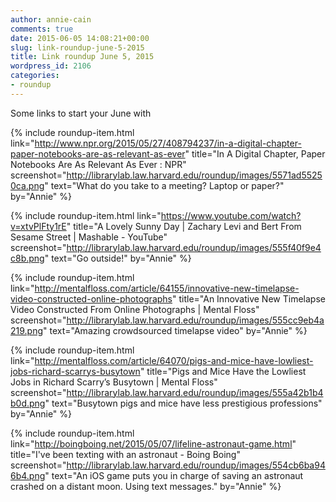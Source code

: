 ```yaml
---
author: annie-cain
comments: true
date: 2015-06-05 14:08:21+00:00
slug: link-roundup-june-5-2015
title: Link roundup June 5, 2015
wordpress_id: 2106
categories:
- roundup
---
```


Some links to start your June with

{% include roundup-item.html
  link="http://www.npr.org/2015/05/27/408794237/in-a-digital-chapter-paper-notebooks-are-as-relevant-as-ever"
  title="In A Digital Chapter, Paper Notebooks Are As Relevant As Ever : NPR"
  screenshot="http://librarylab.law.harvard.edu/roundup/images/5571ad55250ca.png"
  text="What do you take to a meeting? Laptop or paper?"
  by="Annie"
%}

{% include roundup-item.html
  link="https://www.youtube.com/watch?v=xtvPlFty1rE"
  title="A Lovely Sunny Day | Zachary Levi and Bert From Sesame Street | Mashable - YouTube"
  screenshot="http://librarylab.law.harvard.edu/roundup/images/555f40f9e4c8b.png"
  text="Go outside!"
  by="Annie"
%}

{% include roundup-item.html
  link="http://mentalfloss.com/article/64155/innovative-new-timelapse-video-constructed-online-photographs"
  title="An Innovative New Timelapse Video Constructed From Online Photographs | Mental Floss"
  screenshot="http://librarylab.law.harvard.edu/roundup/images/555cc9eb4a219.png"
  text="Amazing crowdsourced timelapse video"
  by="Annie"
%}

{% include roundup-item.html
  link="http://mentalfloss.com/article/64070/pigs-and-mice-have-lowliest-jobs-richard-scarrys-busytown"
  title="Pigs and Mice Have the Lowliest Jobs in Richard Scarry’s Busytown | Mental Floss"
  screenshot="http://librarylab.law.harvard.edu/roundup/images/555a42b1b4b0d.png"
  text="Busytown pigs and mice have less prestigious professions"
  by="Annie"
%}

{% include roundup-item.html
  link="http://boingboing.net/2015/05/07/lifeline-astronaut-game.html"
  title="I've been texting with an astronaut - Boing Boing"
  screenshot="http://librarylab.law.harvard.edu/roundup/images/554cb6ba946b4.png"
  text="An iOS game puts you in charge of saving an astronaut crashed on a distant moon. Using text messages."
  by="Annie"
%}
